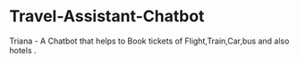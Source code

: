 # Travel-Assistant-Chatbot
Triana - A Chatbot that helps to Book tickets of Flight,Train,Car,bus and also hotels .
